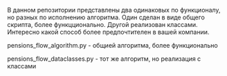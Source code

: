 В данном репозитории представлены два одинаковых по функционалу, но разных по исполнению алгоритма. Один сделан в виде общего скрипта, более функцционально. Другой реализован классами. Интересно какой способ более предпочтителен в вашей компании.

pensions_flow_algorithm.py - общией алгоритма, более функционально

pensions_flow_dataclasses.py - тот же алгоритм, но реализация с классами
